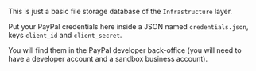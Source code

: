 This is just a basic file storage database of the `Infrastructure` layer.

Put your PayPal credentials here inside a JSON named `credentials.json`, keys `client_id` and `client_secret`.

You will find them in the PayPal developer back-office (you will need to have a developer account and a sandbox business account).
